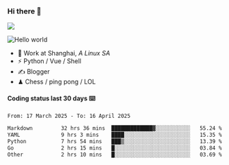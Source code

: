 ### Hi there 👋
![](https://komarev.com/ghpvc/?username=Xuhandsome)


<img src="https://github-readme-stats.vercel.app/api?username=XuHandsome&show_icons=true&theme=merko" alt="Hello world">

<br/>

- 🍻  Work at Shanghai, _A Linux SA_
- ⚡  Python / Vue / Shell
- ✍️  Blogger
- ♟  Chess / ping pong / LOL

#### Coding status last 30 days ⌨️

<!--START_SECTION:waka-->

```txt
From: 17 March 2025 - To: 16 April 2025

Markdown         32 hrs 36 mins  █████████████▓░░░░░░░░░░░   55.24 %
YAML             9 hrs 3 mins    ████░░░░░░░░░░░░░░░░░░░░░   15.35 %
Python           7 hrs 54 mins   ███▒░░░░░░░░░░░░░░░░░░░░░   13.39 %
Go               2 hrs 15 mins   █░░░░░░░░░░░░░░░░░░░░░░░░   03.84 %
Other            2 hrs 10 mins   █░░░░░░░░░░░░░░░░░░░░░░░░   03.69 %
```

<!--END_SECTION:waka-->
